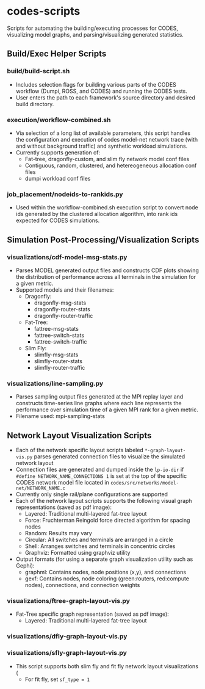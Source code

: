 # codes-scripts
Scripts for automating the building/executing processes for CODES, visualizing model graphs, and parsing/visualizing generated statistics.

## Build/Exec Helper Scripts
### build/build-script.sh
* Includes selection flags for building various parts of the CODES workflow (Dumpi, ROSS, and CODES) and running the CODES tests.
* User enters the path to each framework's source directory and desired build directory.

### execution/workflow-combined.sh
* Via selection of a long list of available parameters, this script handles the configuration and execution of codes model-net network trace (with and without background traffic) and synthetic workload simulations.
* Currently supports generation of:
  - Fat-tree, dragonfly-custom, and slim fly network model conf files
  - Contiguous, random, clustered, and hetereogeneous allocation conf files
  - dumpi workload conf files

### job_placement/nodeids-to-rankids.py
* Used within the workflow-combined.sh execution script to convert node ids generated by the clustered allocation algorithm, into rank ids expected for CODES simulations.

## Simulation Post-Processing/Visualization Scripts
### visualizations/cdf-model-msg-stats.py
* Parses MODEL generated output files and constructs CDF plots showing the distribution of performance across all terminals in the simulation for a given metric.
* Supported models and their filenames:
  - Dragonfly:
    + dragonfly-msg-stats
    + dragonfly-router-stats
    + dragonfly-router-traffic
  - Fat-Tree:
    + fattree-msg-stats
    + fattree-switch-stats
    + fattree-switch-traffic
  - Slim Fly:
    + slimfly-msg-stats
    + slimfly-router-stats
    + slimfly-router-traffic

### visualizations/line-sampling.py
* Parses sampling output files generated at the MPI replay layer and constructs time-series line graphs where each line represents the performance over simulation time of a given MPI rank for a given metric.
* Filename used: mpi-sampling-stats

## Network Layout Visualization Scripts
* Each of the network specific layout scripts labeled `*-graph-layout-vis.py` parses generated connection files to visualize the simulated network layout
* Connection files are generated and dumped inside the `lp-io-dir` if `#define NETWORK_NAME_CONNECTIONS 1` is set at the top of the specific CODES network model file located in `codes/src/networks/model-net/NETWORK_NAME.c`
* Currently only single rail/plane configurations are supported
* Each of the network layout scripts supports the following visual graph representations (saved as pdf image):
  - Layered: Traditional multi-layered fat-tree layout
  - Force: Fruchterman Reingold force directed algorithm for spacing nodes
  - Random: Results may vary
  - Circular: All switches and terminals are arranged in a circle
  - Shell: Arranges switches and terminals in concentric circles
  - Graphviz: Formatted using graphviz utility
* Output formats (for using a separate graph visualization utility such as Gephi):
  - graphml: Contains nodes, node positions (x,y), and connections
  - gexf: Contains nodes, node coloring (green:routers, red:compute nodes), connections, and connection weights
### visualizations/ftree-graph-layout-vis.py
* Fat-Tree specific graph representation (saved as pdf image):
  - Layered: Traditional multi-layered fat-tree layout
### visualizations/dfly-graph-layout-vis.py
### visualizations/sfly-graph-layout-vis.py
* This script supports both slim fly and fit fly network layout visualizations (
  - For fit fly, set `sf_type = 1`

